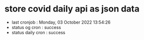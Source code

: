 # store covid daily api as json data

- last cronjob : Monday, 03 October 2022 13:54:26
- status og cron : success
- status daily cron : success
      
      